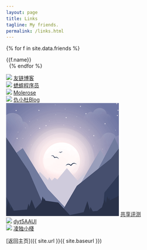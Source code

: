```yaml
---
layout: page
title: Links
tagline: My friends.
permalink: /links.html
---
```


{% for f in site.data.friends %}
  <a class="k-friend" href="{{f.url}}" target="_blank"></a>
  <div class="mdui-card-header-title">{{f.name}}</div>
   {% endfor %}

<div class="link-chip">
<img src="http://emlog.club/logo.jpg" class="link-chip-icon">
<a target="_blank" class="link-chip-title" href="http://emlog.club/">友链博客</a>
</div>

<div class="link-chip">
<img src="http://www.huisai.top/usr/files/icon.jpg" class="link-chip-icon">
<a target="_blank" class="link-chip-title" href="http://www.huisai.top">蟋蟀程序员</a>
</div>

<div class="link-chip">
<img src="http://www.molerose.com/usr/themes/molerose/images/400-400.jpg" class="link-chip-icon">
<a target="_blank" class="link-chip-title" href="http://www.molerose.com/">Molerose</a>
</div>

<div class="link-chip">
<img src=" https://ss0.bdstatic.com/94oJfD_bAAcT8t7mm9GUKT-xh_/timg?image&quality=100&size=b4000_4000&sec=1514795263&di=fe0250bafa079e945203fbf61684a4c9&src=http://cdnimg103.lizhi.fm/audio_cover/2014/11/22/16021180753166727_320x320.jpg" class="link-chip-icon">
<a target="_blank" class="link-chip-title" href="http://www.qiuxiaodu.club/">仇小杜Blog</a>
</div>

<div class="link-chip">
<img src="/avatar/default.png" class="link-chip-icon">
<a target="_blank" class="link-chip-title" href="https://ogays.club">共享评测</a>
</div>

<div class="link-chip">
<img src="http://0.gravatar.com/avatar/c3441ce2d52103994bf68f221b331707?s=64&d=mm&r=g" class="link-chip-icon">
<a target="_blank" class="link-chip-title" href="http://blog.whoit.top/">dyt5AAUI</a>
</div>

<div class="link-chip">
<img src="http://www.ashite.com/favicon.ico" class="link-chip-icon">
<a target="_blank" class="link-chip-title" href="http://www.ashite.com/">凌独小棧</a>
</div>

[返回主页]({{ site.url }}{{ site.baseurl }})
